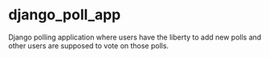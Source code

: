 # django_poll_app
Django polling application where 
users have the liberty to add new polls and other users are supposed to vote
on those polls.

